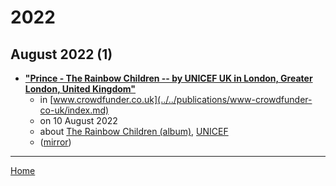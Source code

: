# 2022

## August 2022 (1)

 - [**"Prince - The Rainbow Children -- by UNICEF UK in London, Greater London, United Kingdom"**](https://www.crowdfunder.co.uk/p/prince)
    - in [www.crowdfunder.co.uk](../../publications/www-crowdfunder-co-uk/index.md)
    - on 10 August 2022
    - about [The Rainbow Children (album)](../../topics/album/the-rainbow-children/index.md), [UNICEF](../../topics/unicef/index.md)
    - ([mirror](https://web.archive.org/web/*/https://www.crowdfunder.co.uk/p/prince))

----

[Home](../index.md)
